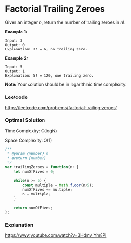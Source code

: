 # Factorial Trailing Zeroes

Given an integer *n*, return the number of trailing zeroes in *n*!.

**Example 1:**

```
Input: 3
Output: 0
Explanation: 3! = 6, no trailing zero.
```

**Example 2:**

```
Input: 5
Output: 1
Explanation: 5! = 120, one trailing zero.
```

**Note:** Your solution should be in logarithmic time complexity.



### Leetcode

https://leetcode.com/problems/factorial-trailing-zeroes/



### Optimal Solution

Time Complexity: O(logN)

Space Complexity: O(1)

```js
/**
 * @param {number} n
 * @return {number}
 */
var trailingZeroes = function(n) {
    let numOfFives = 0;
    
    while(n >= 5) {
        const multiple = Math.floor(n/5);
        numOfFives += multiple;
        n = multiple;
    }
    
    return numOfFives;
};
```



### Explanation

https://www.youtube.com/watch?v=3Hdmv_Ym8PI